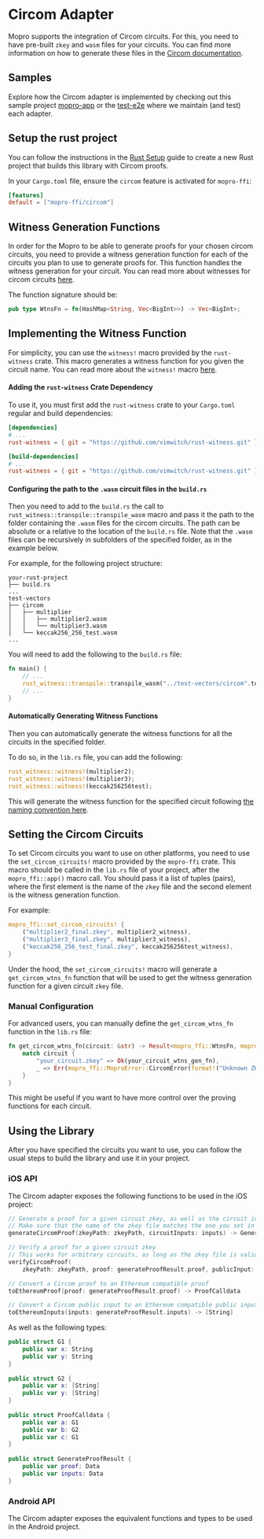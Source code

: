 # Circom Adapter

Mopro supports the integration of Circom circuits. For this, you need to have pre-built `zkey` and `wasm` files for your circuits. You can find more information on how to generate these files in the [Circom documentation](https://docs.circom.io).

## Samples

Explore how the Circom adapter is implemented by checking out this sample project [mopro-app](https://github.com/vimwitch/mopro-app) or the [test-e2e](https://github.com/zkmopro/mopro/tree/main/test-e2e) where we maintain (and test) each adapter.

## Setup the rust project

You can follow the instructions in the [Rust Setup](/setup/rust-setup.md) guide to create a new Rust project that builds this library with Circom proofs.

In your `Cargo.toml` file, ensure the `circom` feature is activated for `mopro-ffi`:

```toml
[features]
default = ["mopro-ffi/circom"]
```

## Witness Generation Functions

In order for the Mopro to be able to generate proofs for your chosen circom circuits, you need to provide a witness generation function for each of the circuits you plan to use to generate proofs for. This function handles the witness generation for your circuit. You can read more about witnesses for circom circuits [here](https://docs.circom.io/background/background/#witness).

The function signature should be:

```rust
pub type WtnsFn = fn(HashMap<String, Vec<BigInt>>) -> Vec<BigInt>;
```

## Implementing the Witness Function

For simplicity, you can use the `witness!` macro provided by the `rust-witness` crate. This macro generates a witness function for you given the circuit name. You can read more about the `witness!` macro [here](https://github.com/vimwitch/rust-witness).

#### Adding the `rust-witness` Crate Dependency

To use it, you must first add the `rust-witness` crate to your `Cargo.toml` regular and build dependencies:

```toml
[dependencies]
# ...
rust-witness = { git = "https://github.com/vimwitch/rust-witness.git" }

[build-dependencies]
# ...
rust-witness = { git = "https://github.com/vimwitch/rust-witness.git" }
```

#### Configuring the path to the `.wasm` circuit files in the `build.rs`

Then you need to add to the `build.rs` the call to `rust_witness::transpile::transpile_wasm` macro and pass it the path to the folder containing the `.wasm` files for the circom circuits. The path can be absolute or a relative to the location of the `build.rs` file. Note that the `.wasm` files can be recursively in subfolders of the specified folder, as in the example below.

For example, for the following project structure:

```text
your-rust-project
├── build.rs
...
test-vectors
├── circom
│   ├── multiplier
│   │   ├── multiplier2.wasm
│   │   └── multiplier3.wasm
│   └── keccak256_256_test.wasm
...
```

You will need to add the following to the `build.rs` file:

```rust
fn main() {
    // ...
    rust_witness::transpile::transpile_wasm("../test-vectors/circom".to_string());
    // ...
}
```

#### Automatically Generating Witness Functions

Then you can automatically generate the witness functions for all the circuits in the specified folder.

To do so, in the `lib.rs` file, you can add the following:

```rust
rust_witness::witness!(multiplier2);
rust_witness::witness!(multiplier3);
rust_witness::witness!(keccak256256test);    
```

This will generate the witness function for the specified circuit following [the naming convention here](https://github.com/vimwitch/rust-witness?tab=readme-ov-file#rust-witness). 

## Setting the Circom Circuits

To set Circom circuits you want to use on other platforms, you need to use the `set_circom_circuits!` macro provided by the `mopro-ffi` crate. This macro should be called in the `lib.rs` file of your project, after the `mopro_ffi::app()` macro call. You should pass it a list of tuples (pairs), where the first element is the name of the `zkey` file and the second element is the witness generation function.

For example:

```rust
mopro_ffi::set_circom_circuits! {
    ("multiplier2_final.zkey", multiplier2_witness),
    ("multiplier3_final.zkey", multiplier3_witness),
    ("keccak256_256_test_final.zkey", keccak256256test_witness),
}
```

Under the hood, the `set_circom_circuits!` macro will generate a `get_circom_wtns_fn` function that will be used to get the witness generation function for a given circuit `zkey` file.

### Manual Configuration

For advanced users, you can manually define the `get_circom_wtns_fn` function in the `lib.rs` file:

```rust
fn get_circom_wtns_fn(circuit: &str) -> Result<mopro_ffi::WtnsFn, mopro_ffi::MoproError> {
    match circuit {
        "your_circuit.zkey" => Ok(your_circuit_wtns_gen_fn),
        _ => Err(mopro_ffi::MoproError::CircomError(format!("Unknown ZKEY: {}", circuit).to_string()))
    }
}
```

This might be useful if you want to have more control over the proving functions for each circuit.

## Using the Library

After you have specified the circuits you want to use, you can follow the usual steps to build the library and use it in your project.

### iOS API

The Circom adapter exposes the following functions to be used in the iOS project:

```swift
// Generate a proof for a given circuit zkey, as well as the circuit inputs
// Make sure that the name of the zkey file matches the one you set in the `set_circom_circuits!` macro
generateCircomProof(zkeyPath: zkeyPath, circuitInputs: inputs) -> GenerateProofResult

// Verify a proof for a given circuit zkey
// This works for arbitrary circuits, as long as the zkey file is valid
verifyCircomProof(
    zkeyPath: zkeyPath, proof: generateProofResult.proof, publicInput: generateProofResult.inputs) -> Bool

// Convert a Circom proof to an Ethereum compatible proof
toEthereumProof(proof: generateProofResult.proof) -> ProofCalldata

// Convert a Circom public input to an Ethereum compatible public input
toEthereumInputs(inputs: generateProofResult.inputs) -> [String]
```

As well as the following types:

```swift
public struct G1 {
    public var x: String
    public var y: String
}
    
public struct G2 {
    public var x: [String]
    public var y: [String]
}
    
public struct ProofCalldata {
    public var a: G1
    public var b: G2
    public var c: G1
}
    
public struct GenerateProofResult {
    public var proof: Data
    public var inputs: Data
}
```

### Android API

The Circom adapter exposes the equivalent functions and types to be used in the Android project. 


